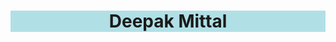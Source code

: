 <!DOCTYPE html>
<html>
<body>
<div align="center">
  <h1 style="background-color:powderblue;">Deepak Mittal</h1>
</div>
</body>
</html>
